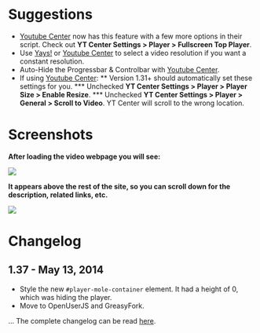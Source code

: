 # Suggestions
* [Youtube Center](http://userscripts.org/scripts/show/114002) now has this feature with a few more options in their script. Check out **YT Center Settings > Player > Fullscreen Top Player**.
* Use [Yays!](http://userscripts.org/scripts/show/65477) or [Youtube Center](http://userscripts.org/scripts/show/114002) to select a video resolution if you want a constant resolution.
* Auto-Hide the Progressbar & Controlbar with [Youtube Center](http://userscripts.org/scripts/show/114002).
* If using <a href="http://userscripts.org/scripts/show/114002">Youtube Center</a>:
** Version 1.31+ should automatically set these settings for you.
*** Unchecked **YT Center Settings > Player > Player Size > Enable Resize**.
*** Unchecked **YT Center Settings > Player > General > Scroll to Video**. YT Center will scroll to the wrong location.

# Screenshots

**After loading the video webpage you will see:**

![](http://i.imgur.com/ja8Kx.jpg)

**It appears above the rest of the site, so you can scroll down for the description, related links, etc.**

![](http://i.imgur.com/RiodhIb.jpg)

# Changelog

## 1.37 - May 13, 2014

* Style the new `#player-mole-container` element. It had a height of 0, which was hiding the player.
* Move to OpenUserJS and GreasyFork.

... The complete changelog can be read [here](https://github.com/Zren/ResizeYoutubePlayerToWindowSize/blob/master/changelog.md).
